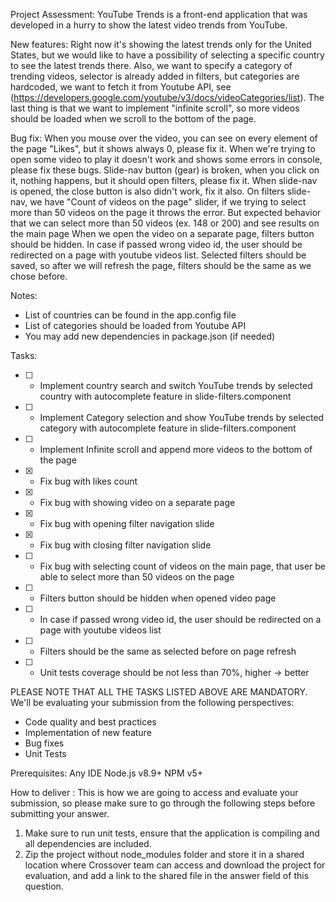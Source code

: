 Project Assessment:
YouTube Trends is a front-end application that was developed in a hurry to show the latest video trends from YouTube.

New features:
Right now it's showing the latest trends only for the United States, but we would like to have a possibility of selecting a specific country to see the latest trends there. Also, we want to specify a category of trending videos, selector is already added in filters, but categories are hardcoded, we want to fetch it from Youtube API, see (https://developers.google.com/youtube/v3/docs/videoCategories/list). The last thing is that we want to implement "infinite scroll", so more videos should be loaded when we scroll to the bottom of the page.

Bug fix:
When you mouse over the video, you can see on every element of the page "Likes", but it shows always 0, please fix it.
When we're trying to open some video to play it doesn't work and shows some errors in console, please fix these bugs.
Slide-nav button (gear) is broken, when you click on it, nothing happens, but it should open filters, please fix it.
When slide-nav is opened, the close button is also didn't work, fix it also.
On filters slide-nav, we have "Count of videos on the page" slider, if we trying to select more than 50 videos on the page it throws the error. But expected behavior that we can select more than 50 videos (ex. 148 or 200) and see results on the main page
When we open the video on a separate page, filters button should be hidden.
In case if passed wrong video id, the user should be redirected on a page with youtube videos list.
Selected filters should be saved, so after we will refresh the page, filters should be the same as we chose before.

Notes:
* List of countries can be found in the app.config file
* List of categories should be loaded from Youtube API
* You may add new dependencies in package.json (if needed)

Tasks:
* [ ] - Implement country search and switch YouTube trends by selected country with autocomplete feature in slide-filters.component
* [ ] - Implement Category selection and show YouTube trends by selected category with autocomplete feature in slide-filters.component
* [ ] - Implement Infinite scroll and append more videos to the bottom of the page
* [x] - Fix bug with likes count
* [x] - Fix bug with showing video on a separate page
* [x] - Fix bug with opening filter navigation slide
* [x] - Fix bug with closing filter navigation slide
* [ ] - Fix bug with selecting count of videos on the main page, that user be able to select more than 50 videos on the page
* [ ] - Filters button should be hidden when opened video page
* [ ] - In case if passed wrong video id, the user should be redirected on a page with youtube videos list
* [ ] - Filters should be the same as selected before on page refresh
* [ ] - Unit tests coverage should be not less than 70%, higher -> better

PLEASE NOTE THAT ALL THE TASKS LISTED ABOVE ARE MANDATORY. We'll be evaluating your submission from the following perspectives:
* Code quality and best practices
* Implementation of new feature
* Bug fixes
* Unit Tests

Prerequisites:
Any IDE
Node.js v8.9+
NPM v5+

How to deliver :
This is how we are going to access and evaluate your submission, so please make sure to go through the following steps before submitting your answer.

1) Make sure to run unit tests, ensure that the application is compiling and all dependencies are included.
2) Zip the project without node_modules folder and store it in a shared location where Crossover team can access and download the project for evaluation, and add a link to the shared file in the answer field of this question.
